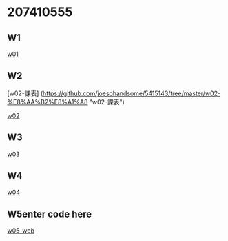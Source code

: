 # 207410555
## W1
[w01](https://github.com/joesohandsome/5415143/tree/master/w01 "w01")

## W2
[w02-課表]
(https://github.com/joesohandsome/5415143/tree/master/w02-%E8%AA%B2%E8%A1%A8 "w02-課表")

[w02](https://github.com/joesohandsome/5415143/tree/master/w02 "w02")

## W3
[w03](https://github.com/joesohandsome/5415143/tree/master/w03 "w03")

## W4
[w04](https://github.com/joesohandsome/5415143/tree/master/w04 "w04")

## W5enter code here
[w05-web](https://github.com/joesohandsome/5415143/tree/master/w05-web "w05-web")
<!--stackedit_data:
eyJoaXN0b3J5IjpbMTQ3OTk0MDQwMyw1MzA1NzU2MDBdfQ==
-->